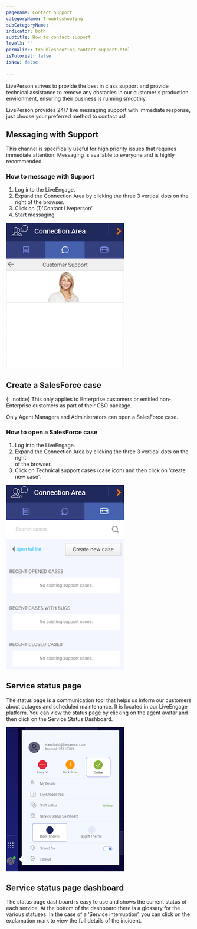 ```yaml
---
pagename: Contact Support
categoryName: Troubleshooting
subCategoryName: ''
indicator: both
subtitle: How to contact support
level3: ''
permalink: troubleshooting-contact-support.html
isTutorial: false
isNew: false

---
```

LivePerson strives to provide the best in class support and provide technical assistance to remove any obstacles in our customer's production environment, ensuring their business is running smoothly.

LivePerson provides 24/7 live messaging support with immediate response, just choose your preferred method to contact us!

## Messaging with Support

This channel is specifically useful for high priority issues that requires immediate attention. Messaging is available to everyone and is highly recommended.

### How to message with Support

1. Log into the LiveEngage.
2. Expand the Connection Area by clicking the three 3 vertical dots on the right of the browser.
3. Click on (1)'Contact Liveperson'
4. Start messaging

![](img/Contact_support1.png)

## Create a SalesForce case

{: .notice}
This only applies to Enterprise customers or entitled non-Enterprise customers as part of their CSO package.

Only Agent Managers and Administrators can open a SalesForce case. 

### How to open a SalesForce case

1. Log into the LiveEngage.
2. Expand the Connection Area by clicking the three 3 vertical dots on the right   
   of the browser.
3. Click on Technical support cases (case icon) and then click on 'create new case'.

![](img/Contact_support2.png)

## Service status page
The status page is a communication tool that helps us inform our customers about outages and scheduled maintenance. It is located in our LiveEngage platform. 
You can view the status page by clicking on the agent avatar and then click on the Service Status Dashboard.

![](img/Service_status_page_contact_support.png)

## Service status page dashboard
The status page dashboard is easy to use and shows the current status of each service. At the bottom of the dashboard there is a glossary for the various statuses. In the case of a ‘Service interruption’, you can click on the exclamation mark 
to view the full details of the incident.

